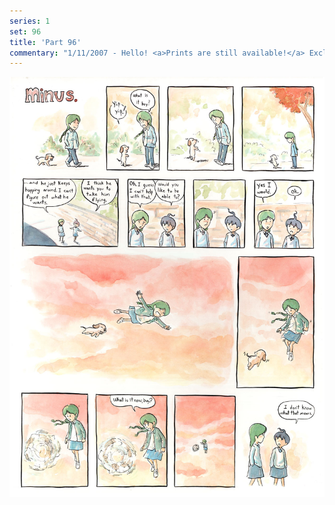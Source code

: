 ```yaml
---
series: 1
set: 96
title: 'Part 96'
commentary: "1/11/2007 - Hello! <a>Prints are still available!</a> Exclamation mark! Also, I did a <a>guest comic for Dresden Codak</a>. It is 11:59! I updated on time!"
---
```


![](../../../../assets/minus/part-96/minus96.jpg)